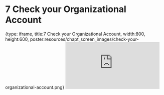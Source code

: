 # 7 Check your Organizational Account
 
{type: iframe, title:7 Check your Organizational Account, width:800, height:600, poster:resources/chapt_screen_images/check-your-organizational-account.png}
![](https://hutchdatascience.org/Using_Leanpub/no_toc/check-your-organizational-account.html)
 

 
